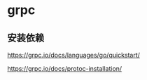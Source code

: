 # grpc

## 安装依赖

https://grpc.io/docs/languages/go/quickstart/

https://grpc.io/docs/protoc-installation/
